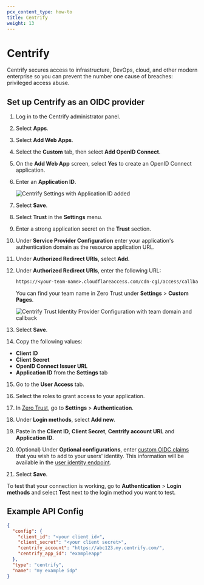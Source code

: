 ```yaml
---
pcx_content_type: how-to
title: Centrify
weight: 13
---
```


# Centrify

Centrify secures access to infrastructure, DevOps, cloud, and other modern enterprise so you can prevent the number one cause of breaches: privileged access abuse.

## Set up Centrify as an OIDC provider

1. Log in to the Centrify administrator panel.

2. Select **Apps**.

3. Select **Add Web Apps**.

4. Select the **Custom** tab, then select **Add OpenID Connect**.

5. On the **Add Web App** screen, select **Yes** to create an OpenID Connect application.

6. Enter an **Application ID**.

    ![Centrify Settings with Application ID added](/images/cloudflare-one/identity/centrify/centrify-4.png)

7. Select **Save**.

8. Select **Trust** in the **Settings** menu.

9. Enter a strong application secret on the **Trust** section.

10. Under **Service Provider Configuration** enter your application's authentication domain as the resource application URL.

11. Under **Authorized Redirect URIs**, select **Add**.

12. Under **Authorized Redirect URIs**, enter the following URL:

    ```txt
    https://<your-team-name>.cloudflareaccess.com/cdn-cgi/access/callback
    ```

    You can find your team name in Zero Trust under **Settings** > **Custom Pages**.

    ![Centrify Trust Identity Provider Configuration with team domain and callback](/images/cloudflare-one/identity/centrify/centrify-6.png)

13. Select **Save**.

14. Copy the following values:

- **Client ID**
- **Client Secret**
- **OpenID Connect Issuer URL**
- **Application ID** from the **Settings** tab

15. Go to the **User Access** tab.

16. Select the roles to grant access to your application.

17. In [Zero Trust](https://one.dash.cloudflare.com), go to **Settings** > **Authentication**.

18. Under **Login methods**, select **Add new**.

19. Paste in the **Client ID**, **Client Secret**, **Centrify account URL** and **Application ID**.

20. (Optional) Under **Optional configurations**, enter [custom OIDC claims](/cloudflare-one/identity/idp-integration/generic-oidc/#oidc-claims) that you wish to add to your users' identity. This information will be available in the [user identity endpoint](/cloudflare-one/identity/authorization-cookie/application-token/#user-identity).

21. Select **Save**.

To test that your connection is working, go to **Authentication** > **Login methods** and select **Test** next to the login method you want to test.

## **Example API Config**

```json
{
  "config": {
    "client_id": "<your client id>",
    "client_secret": "<your client secret>",
    "centrify_account": "https://abc123.my.centrify.com/",
    "centrify_app_id": "exampleapp"
  },
  "type": "centrify",
  "name": "my example idp"
}
```
